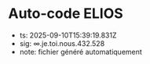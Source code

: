 # Auto-code ELIOS
- ts: 2025-09-10T15:39:19.831Z
- sig: ∞.je.toi.nous.432.528
- note: fichier généré automatiquement